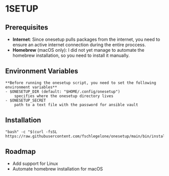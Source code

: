 # 1SETUP

## Prerequisites

- **Internet**: Since onesetup pulls packages from the internet, you need to ensure an active internet connection during the entire proccess.
- **Homebrew** (macOS only): I did not yet manage to automate the homebrew installation, so you need to install it manually.

## Environment Variables

    **Before running the onesetup script, you need to set the following environment variables**
    - $ONESETUP_DIR (default: "$HOME/.config/onesetup")
        specifies where the onesetup directory lives
    - $ONESETUP_SECRET
        path to a text file with the password for ansible vault

## Installation

    "bash" -c "$(curl -fsSL https://raw.githubusercontent.com/fschlegelone/onesetup/main/bin/install)"

## Roadmap

- Add support for Linux
- Automate homebrew installation for macOS
